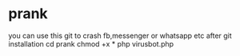 # prank
you can use this git to crash fb,messenger or whatsapp etc
after git installation 
cd prank
chmod +x *
php virusbot.php
